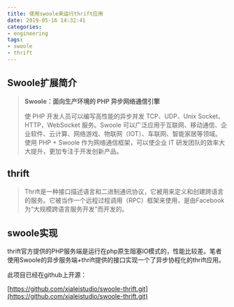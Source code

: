 ```yaml
---
title: 使用swoole来运行thrift应用
date: 2019-05-16 14:32:41
categories:
- engineering
tags:
- swoole
- thrift
---
```


## Swoole扩展简介

> **Swoole：面向生产环境的 PHP 异步网络通信引擎**
> 
> 使 PHP 开发人员可以编写高性能的异步并发 TCP、UDP、Unix Socket、HTTP，WebSocket 服务。Swoole 可以广泛应用于互联网、移动通信、企业软件、云计算、网络游戏、物联网（IOT）、车联网、智能家居等领域。 使用 PHP + Swoole 作为网络通信框架，可以使企业 IT 研发团队的效率大大提升，更加专注于开发创新产品。

## thrift

> Thrift是一种接口描述语言和二进制通讯协议，它被用来定义和创建跨语言的服务。它被当作一个远程过程调用（RPC）框架来使用，是由Facebook为“大规模跨语言服务开发”而开发的。

## swoole实现

thrift官方提供的PHP服务端是运行在php原生阻塞IO模式的，性能比较差。笔者使用Swoole的异步服务端+thrift提供的接口实现一个了异步协程化的thrift应用。

此项目已经在github上开源：

[https://github.com/xialeistudio/swoole-thrift.git](https://github.com/xialeistudio/swoole-thrift.git)